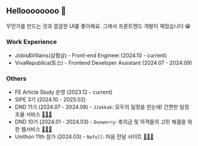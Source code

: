 
## Helloooooooo 👋

무언가를 만드는 것과 깔끔한 UI를 좋아해요. 그래서 프론트엔드 개발이 재밌습니다 😁

### Work Experience

- Jobis&Villains(삼쩜삼) - Front-end Engineer (2024.10 - current)
- VivaRepublica(토스) - Frontend Developer Assistant (2024.07 - 2024.09)

### Others

- FE Article Study 운영 (2023.12 - current)
- SIPE 3기 (2024.10 - 2025.02)
- DND 11기 (2024.07 - 2024.08) - `JJakkak`: 모두의 일정을 한눈에! 간편한 일정 조율 서비스 [🧑🏻‍💻](https://github.com/dnd-side-project/dnd-11th-7-frontend)
- DND 10기 (2024.01 - 2024.03) - `Donworry`: 축의금 및 하객들의 고민 해결을 위한 웹서비스 [🧑🏻‍💻](https://github.com/dnd-side-project/dnd-10th-3-frontend)
- Unithon 11th 참가 (2024.03) - `Nafull`: 마음 전달 사이트 [🧑🏻‍💻](https://github.com/NafullNafull/Nafull-client)
